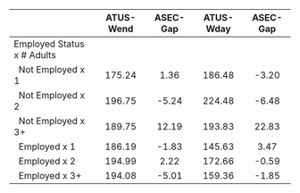 
|                      |    ATUS-Wend |     ASEC-Gap |    ATUS-Wday |     ASEC-Gap |
| -------------------- | :----------: | :----------: | :----------: | :----------: |
| Employed Status x # Adults |              |              |              |              |
| &nbsp;&nbsp;Not Employed x 1 |       175.24 |         1.36 |       186.48 |        -3.20 |
| &nbsp;&nbsp;Not Employed x 2 |       196.75 |        -5.24 |       224.48 |        -6.48 |
| &nbsp;&nbsp;Not Employed x 3+ |       189.75 |        12.19 |       193.83 |        22.83 |
| &nbsp;&nbsp;Employed x 1 |       186.19 |        -1.83 |       145.63 |         3.47 |
| &nbsp;&nbsp;Employed x 2 |       194.99 |         2.22 |       172.66 |        -0.59 |
| &nbsp;&nbsp;Employed x 3+ |       194.08 |        -5.01 |       159.36 |        -1.85 |

